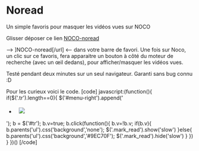 Noread
======

Un simple favoris pour masquer les vidéos vues sur NOCO


Glisser déposer ce lien 
[NOCO-noread](javascript:(function(){if($('.tr').length==0){$('#menu-right').append('<ul><li><img%20id="tr"%20class="tr"%20src="http://noco.tv/cdata/images/mark-read.png"%20style="vertical-align:%20sub;%20padding:%204px%2010px;"></li></ul>');b%20=%20$('#tr');b.v=true;b.click(function(){b.v=!b.v;if(b.v){b.parents('ul').css('background','none');$('.mark_read').show('slow')}else{b.parents('ul').css('background','#9EC70F');$('.mark_read').hide('slow')}})}})())

--> ]NOCO-noread[/url] <-- dans votre barre de favori.
Une fois sur Noco, un clic sur ce favoris, fera apparaitre un bouton à côté du moteur de recherche (avec un œil dedans), pour afficher/masquer les vidéos vues.

Testé pendant deux minutes sur un seul navigateur. Garanti sans bug connu :D

Pour les curieux voici le code.
[code]
javascript:(function(){
    if($('.tr').length==0){
        $('#menu-right').append('<ul><li><img id="tr" class="tr" src="http://noco.tv/cdata/images/mark-read.png" style="vertical-align: sub; padding: 4px 10px;"></li></ul>');
        b = $('#tr');
        b.v=true;
        b.click(function(){
            b.v=!b.v;
            if(b.v){
                b.parents('ul').css('background','none');
                $('.mark_read').show('slow')
            }else{
                b.parents('ul').css('background','#9EC70F');
                $('.mark_read').hide('slow')
            }
        })
    }
})()
[/code]
